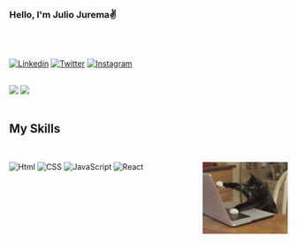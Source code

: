 ### Hello, I'm Julio Jurema✌️
</br>
</br>

[![Linkedin](https://img.shields.io/badge/LinkedIn-0077B5?style=for-the-badge&logo=linkedin&logoColor=white)](https://www.linkedin.com/in/julio-jurema-6499a7210/)
[![Twitter](https://img.shields.io/badge/Twitter-1DA1F2?style=for-the-badge&logo=twitter&logoColor=white)](https://twitter.com/Dev_julioo)
[![Instagram](https://img.shields.io/badge/Instagram-E4405F?style=for-the-badge&logo=instagram&logoColor=white)](https://www.instagram.com/julio_j.s/)
</br>
</br>

<img height="150em" src="https://github-readme-stats.vercel.app/api?username=JulioJurema&show_icons=true&theme=github_dark"></img>
<img height="150em" src="https://github-readme-stats.vercel.app/api/top-langs/?username=juliojurema&theme=github_dark&layout=compact"></img>
</br>
</br>

<div>
  
  ## My Skills
  </br>
  
  ![Html](https://img.shields.io/badge/HTML5-E34F26?style=for-the-badge&logo=html5&logoColor=white)
  ![CSS](https://img.shields.io/badge/CSS3-1572B6?style=for-the-badge&logo=css3&logoColor=white)
  ![JavaScript](https://img.shields.io/badge/JavaScript-323330?style=for-the-badge&logo=javascript&logoColor=F7DF1E)
  ![React](https://img.shields.io/badge/React-20232A?style=for-the-badge&logo=react&logoColor=61DAFB) 
  <img src="https://github.com/JulioJurema/JulioJurema/blob/main/Codando.gif" height="130px" align="right" alt="Gatinho codando"></img>
  
</div>

